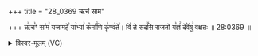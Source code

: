 +++
title = "28_0369 ऋचं साम"

+++
ऋ꣢च꣣ꣳ सा꣡म꣢ यजामहे꣣ या꣢भ्यां꣣ क꣡र्मा꣢णि कृ꣣ण्व꣡ते꣢। वि꣡ ते सद꣢꣯सि राजतो य꣣ज्ञं꣢ दे꣣वे꣡षु꣢ वक्षतः ॥ 28:0369 ॥

<details><summary>विस्वर-मूलम् (VC)</summary>

ऋचꣳ साम यजामहे याभ्यां कर्माणि कृण्वते । वि ते सदसि राजतो यज्ञं देवेषु वक्षतः ॥३६९॥
</details>